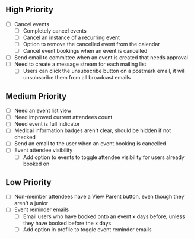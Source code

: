 ﻿## High Priority

- [ ] Cancel events
  - [ ] Completely cancel events
  - [ ] Cancel an instance of a recurring event
  - [ ] Option to remove the cancelled event from the calendar
  - [ ] Cancel event bookings when an event is cancelled
- [ ] Send email to committee when an event is created that needs approval
- [ ] Need to create a message stream for each mailing list
  - [ ] Users can click the unsubscribe button on a postmark email, it wil unsubscribe them from all broadcast emails 

## Medium Priority
- [ ] Need an event list view
- [ ] Need improved current attendees count
- [ ] Need event is full indicator
- [ ] Medical information badges aren't clear, should be hidden if not checked 
- [ ] Send an email to the user when an event booking is cancelled
- [ ] Event attendee visibility
  - [ ] Add option to events to toggle attendee visibility for users already booked on

## Low Priority
- [ ] Non-member attendees have a View Parent button, even though they aren't a junior
- [ ] Event reminder emails
  - [ ] Email users who have booked onto an event x days before, unless they have booked before the x days 
  - [ ] Add option in profile to toggle event reminder emails
